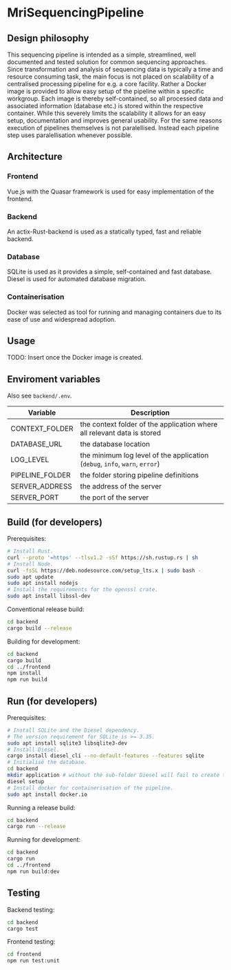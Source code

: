 # MriSequencingPipeline

## Design philosophy

This sequencing pipeline is intended as a simple, streamlined, well documented and tested solution for common sequencing approaches.
Since transformation and analysis of sequencing data is typically a time and resource consuming task,
the main focus is not placed on scalability of a centralised processing pipeline for e.g. a core facility.
Rather a Docker image is provided to allow easy setup of the pipeline within a specific workgroup.
Each image is thereby self-contained, so all processed data and associated information (database etc.) is 
stored within the respective container. While this severely limits the scalability it allows for an easy setup, documentation 
and improves general usability.
For the same reasons execution of pipelines themselves is not paralellised. Instead each pipeline step uses paralellisation whenever possible.

## Architecture

### Frontend
Vue.js with the Quasar framework is used for easy implementation of the frontend.

### Backend
An actix-Rust-backend is used as a statically typed, fast and reliable backend. 

### Database
SQLite is used as it provides a simple, self-contained and fast database.
Diesel is used for automated database migration.

### Containerisation
Docker was selected as tool for running and managing containers due to 
its ease of use and widespread adoption.

## Usage
TODO: Insert once the Docker image is created.

## Enviroment variables
Also see ```backend/.env```.

| Variable | Description |
| --- | --- |
| CONTEXT_FOLDER | the context folder of the application where all relevant data is stored |
| DATABASE_URL | the database location |
| LOG_LEVEL | the minimum log level of the application (```debug```, ```info```, ```warn```, ```error```) |
| PIPELINE_FOLDER | the folder storing pipeline definitions |
| SERVER_ADDRESS | the address of the server |
| SERVER_PORT | the port of the server |

## Build (for developers)
Prerequisites:
```bash
# Install Rust.
curl --proto '=https' --tlsv1.2 -sSf https://sh.rustup.rs | sh
# Install Node.
curl -fsSL https://deb.nodesource.com/setup_lts.x | sudo bash -
sudo apt update
sudo apt install nodejs
# Install the requirements for the openssl crate.
sudo apt install libssl-dev
```

Conventional release build:
```bash
cd backend
cargo build --release
```

Building for development:
```bash
cd backend
cargo build
cd ../frontend
npm install
npm run build
```

## Run (for developers)
Prerequisites:
```bash
# Install SQLite and the Diesel dependency.
# The version requirement for SQLite is >= 3.35.
sudo apt install sqlite3 libsqlite3-dev
# Install Diesel.
cargo install diesel_cli --no-default-features --features sqlite
# Initialise the database.
cd backend
mkdir application # without the sub-folder Diesel will fail to create the database
diesel setup
# Install docker for containerisation of the pipeline.
sudo apt install docker.io
```

Running a release build:
```bash
cd backend
cargo run --release
```

Running for development:
```bash
cd backend
cargo run
cd ../frontend
npm run build:dev
```

## Testing
Backend testing:
```bash
cd backend
cargo test
```


Frontend testing:
```bash
cd frontend
npm run test:unit
```
